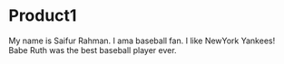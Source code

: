 # Product1
My name is Saifur Rahman.
I ama baseball fan. I like NewYork Yankees!
Babe Ruth was the best baseball player ever.
